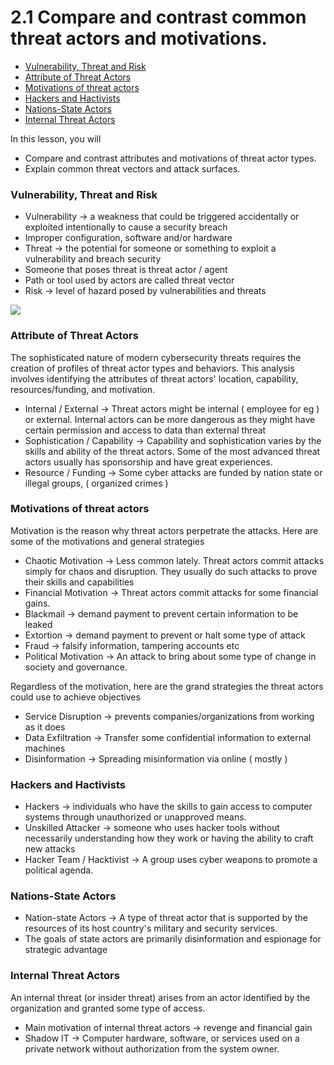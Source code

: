 # 2.1 Compare and contrast common threat actors and motivations.

* [Vulnerability, Threat and Risk](<2.1 Compare and contrast common threat actors and motivations..md#vulnerability-threat-and-risk>)
* [Attribute of Threat Actors](<2.1 Compare and contrast common threat actors and motivations..md#attribute-of-threat-actors>)
* [Motivations of threat actors](<2.1 Compare and contrast common threat actors and motivations..md#motivations-of-threat-actors>)
* [Hackers and Hactivists](<2.1 Compare and contrast common threat actors and motivations..md#hackers-and-hactivists>)
* [Nations-State Actors](<2.1 Compare and contrast common threat actors and motivations..md#nations-state-actors>)
* [Internal Threat Actors](<2.1 Compare and contrast common threat actors and motivations..md#internal-threat-actors>)

In this lesson, you will&#x20;

* Compare and contrast attributes and motivations of threat actor types.
* Explain common threat vectors and attack surfaces.

### Vulnerability, Threat and Risk

* Vulnerability → a weakness that could be triggered accidentally or exploited intentionally to cause a security breach
* Improper configuration, software and/or hardware
* Threat → the potential for someone or something to exploit a vulnerability and breach security
* Someone that poses threat is threat actor / agent&#x20;
* Path or tool used by actors are called threat vector
* Risk → level of hazard posed by vulnerabilities and threats

![](https://lh7-rt.googleusercontent.com/docsz/AD\_4nXdlccQB9ECPj6vWr\_5Tshcy27mquxxw31jB1MVmoY-JwI4TevidiBnSCizjXzS7vEj45z-28282zsWaX17Q8RobP-tXvloqo4\_9jvqfoYOaLkzZ9145cCvXrZtkn7FylV6vN9hd7qcaKW\_1wM2WOG-QFxSD?key=n47EE5vnEBceX5GQZm4kgQ)

### Attribute of Threat Actors

The sophisticated nature of modern cybersecurity threats requires the creation of profiles of threat actor types and behaviors. This analysis involves identifying the attributes of threat actors' location, capability, resources/funding, and motivation.

* Internal / External → Threat actors might be internal ( employee for eg ) or external. Internal actors can be more dangerous as they might have certain permission and access to data than external threat&#x20;
* Sophistication / Capability → Capability and sophistication varies by the skills and ability of the threat actors. Some of the most advanced threat actors usually has sponsorship and have great experiences.
* Resource / Funding → Some cyber attacks are funded by nation state or illegal groups, ( organized crimes )&#x20;

### Motivations of threat actors

Motivation is the reason why threat actors perpetrate the attacks. Here are some of the motivations and general strategies

* Chaotic Motivation → Less common lately. Threat actors commit attacks simply for chaos and disruption. They usually do such attacks to prove their skills and capabilities
* Financial Motivation → Threat actors commit attacks for some financial gains.
* Blackmail → demand payment to prevent certain information to be leaked
* Extortion → demand payment to prevent or halt some type of attack
* Fraud → falsify information, tampering accounts etc
* Political Motivation → An attack to bring about some type of change in society and governance.

Regardless of the motivation, here are the  grand strategies the threat actors could use to achieve objectives

* Service Disruption → prevents companies/organizations from working as it does&#x20;
* Data Exfiltration → Transfer some confidential information to external machines&#x20;
* Disinformation → Spreading misinformation via online ( mostly )&#x20;

### Hackers and Hactivists

* Hackers →  individuals who have the skills to gain access to computer systems through unauthorized or unapproved means.&#x20;
* Unskilled Attacker → someone who uses hacker tools without necessarily understanding how they work or having the ability to craft new attacks
* Hacker Team / Hacktivist → A group uses cyber weapons to promote a political agenda.&#x20;

### Nations-State Actors

* Nation-state Actors → A type of threat actor that is supported by the resources of its host country's military and security services.
* The goals of state actors are primarily disinformation and espionage for strategic advantage

### Internal Threat Actors

An internal threat (or insider threat) arises from an actor identified by the organization and granted some type of access.&#x20;

* Main motivation of internal threat actors → revenge and financial gain
* Shadow IT → Computer hardware, software, or services used on a private network without authorization from the system owner.
